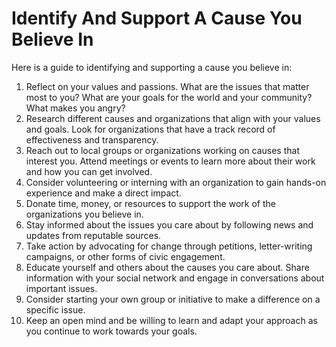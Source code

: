 # Identify And Support A Cause You Believe In

Here is a guide to identifying and supporting a cause you believe in:

1.  Reflect on your values and passions. What are the issues that matter most to you? What are your goals for the world and your community? What makes you angry? 
2.  Research different causes and organizations that align with your values and goals. Look for organizations that have a track record of effectiveness and transparency.
3.  Reach out to local groups or organizations working on causes that interest you. Attend meetings or events to learn more about their work and how you can get involved.
4.  Consider volunteering or interning with an organization to gain hands-on experience and make a direct impact.
5.  Donate time, money, or resources to support the work of the organizations you believe in.
6.  Stay informed about the issues you care about by following news and updates from reputable sources.
7.  Take action by advocating for change through petitions, letter-writing campaigns, or other forms of civic engagement.
8.  Educate yourself and others about the causes you care about. Share information with your social network and engage in conversations about important issues.
9.  Consider starting your own group or initiative to make a difference on a specific issue.
10.  Keep an open mind and be willing to learn and adapt your approach as you continue to work towards your goals.